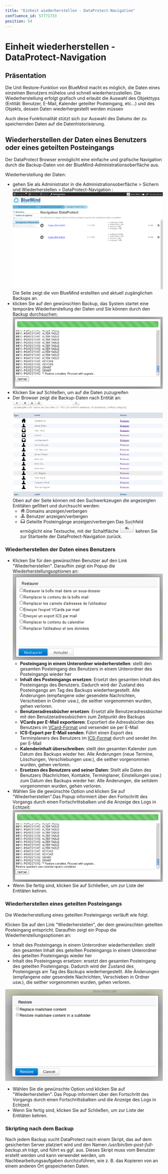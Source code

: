 ```yaml
---
title: "Einheit wiederherstellen - DataProtect-Navigation"
confluence_id: 57771733
position: 54
---
```

# Einheit wiederherstellen - DataProtect-Navigation


## Präsentation

Die Unit Restore-Funktion von BlueMind macht es möglich, die Daten eines einzelnen Benutzers mühelos und schnell wiederherzustellen. Die Wiederherstellung erfolgt grafisch und erlaubt die Auswahl des Objekttyps (Entität: Benutzer, E-Mail, Kalender geteilter Posteingang, etc...) und des Objekts, dessen Daten wiederhergestellt werden müssen

Auch diese Funktionalität stützt sich zur Auswahl des Datums der zu speichernden Daten auf die Datenhistorisierung.


## Wiederherstellen der Daten eines Benutzers oder eines geteilten Posteingangs

Der DataProtect Browser ermöglicht eine einfache und grafische Navigation durch die Backup-Daten von der BlueMind-Administrationsoberfläche aus.

Wiederherstellung der Daten:

- gehen Sie als Administrator in die Administrationsoberfläche > Sichern und Wiederherstellen > DataProtect-Navigation : ![](../../../attachments/57771733/57771748.png) Die Seite zeigt die von BlueMind erstellten und aktuell zugänglichen Backups an.
- klicken Sie auf den gewünschten Backup, das System startet eine temporäre Wiederherstellung der Daten und Sie können durch den Backup durchsuchen:  ![](../../../attachments/57771733/57771746.png)
- Klicken Sie auf Schließen, um auf die Daten zuzugreifen
- Der Browser zeigt die Backup-Daten nach Entität an: ![](../../../attachments/57771733/57771744.png) Oben auf der Seite können mit den Suchwerkzeugen die angezeigten Entitäten gefiltert und durchsucht werden:
    - ![](../../../attachments/57771733/57771743.png) Domains anzeigen/verbergen
    - ![](../../../attachments/57771733/57771742.png) Benutzer anzeigen/verbergen
    - ![](../../../attachments/57771733/57771741.png) Geteilte Posteingänge anzeigen/verbergen
Das Suchfeld ermöglicht eine Textsuche, mit der Schaltfläche ![](../../../attachments/57771733/57771740.png) kehren Sie zur Startseite der DataProtect-Navigation zurück.

### Wiederherstellen der Daten eines Benutzers

- Klicken Sie für den gewünschten Benutzer auf den Link "Wiederherstellen". Daraufhin zeigt ein Popup die Wiederherstellungsoptionen an:  ![](../../../attachments/57771733/57771738.png)
    - **Posteingang in einem Unterordner wiederherstellen**: stellt den gesamten Posteingang des Benutzers in einem Unterordner des Posteingangs wieder her
    - **Inhalt des Posteingangs ersetzen**: Ersetzt den gesamten Inhalt des Posteingangs des Benutzers. Dadurch wird der Zustand des Posteingangs am Tag des Backups wiederhergestellt. Alle Änderungen (empfangene oder gesendete Nachrichten, Verschieben in Ordner usw.), die seither vorgenommen wurden, gehen verloren.
    - **Benutzeradressbücher ersetzen**: Ersetzt alle Benutzeradressbücher mit den Benutzeradressbüchern zum Zeitpunkt des Backups
    - **VCards per E-Mail exportieren**: Exportiert die Adressbücher des Benutzers im [VCard-Format](http://fr.wikipedia.org/wiki/VCard) und versendet sie per E-Mail
    - **ICS-Export per E-Mail senden**: Führt einen Export des Terminplaners des Benutzers im [ICS-Format](http://fr.wikipedia.org/wiki/.ics) durch und sendet ihn per E-Mail
    - **Kalenderinhalt überschreiben**: stellt den gesamten Kalender zum Datum des Backups wieder her. Alle Änderungen (neue Termine, Löschungen, Verschiebungen usw.), die seither vorgenommen wurden, gehen verloren.
    - **Ersetzen des Benutzers und seiner Daten**: Stellt alle Daten des Benutzers (Nachrichten, Kontakte, Terminplaner, Einstellungen usw.) zum Datum des Backups wieder her. Alle Änderungen, die seitdem vorgenommen wurden, gehen verloren.
- Wählen Sie die gewünschte Option und klicken Sie auf "Wiederherstellen".Das Popup informiert über den Fortschritt des Vorgangs durch einen Fortschrittsbalken und die Anzeige des Logs in Echtzeit: ![](../../../attachments/57771733/57771735.png)
- Wenn Sie fertig sind, klicken Sie auf Schließen, um zur Liste der Entitäten kehren.


### Wiederherstellen eines geteilten Posteingangs

Die Wiederherstellung eines geteilten Posteingangs verläuft wie folgt.

Klicken Sie auf den Link "Wiederherstellen", der dem gewünschten geteilten Posteingang entspricht. Daraufhin zeigt ein Popup die Wiederherstellungsoptionen an:

- Inhalt des Posteingangs in einem Unterordner wiederherstellen: stellt den gesamten Inhalt des geteilten Posteingangs in einem Unterordner des geteilten Posteingangs wieder her
- Inhalt des Posteingangs ersetzen: ersetzt den gesamten Posteingang des geteilten Posteingangs. Dadurch wird der Zustand des Posteingangs am Tag des Backups wiederhergestellt. Alle Änderungen (empfangene oder gesendete Nachrichten, Verschieben in Ordner usw.), die seither vorgenommen wurden, gehen verloren.


![](../../../attachments/57771733/57771749.png)

- Wählen Sie die gewünschte Option und klicken Sie auf "Wiederherstellen".  Das Popup informiert über den Fortschritt des Vorgangs durch einen Fortschrittsbalken und die Anzeige des Logs in Echtzeit.
- Wenn Sie fertig sind, klicken Sie auf Schließen, um zur Liste der Entitäten kehren.


### Skripting nach dem Backup

Nach jedem Backup sucht DataProtect nach einem Skript, das auf dem gesicherten Server platziert wird und den Namen */usr/bin/bm-post-full-backup.sh* trägt, und führt es ggf. aus. Dieses Skript muss vom Benutzer erstellt werden und kann verwendet werden, um Nachbearbeitungsaufgaben durchzuführen, wie z. B. das Kopieren von an einem anderen Ort gespeicherten Daten.


